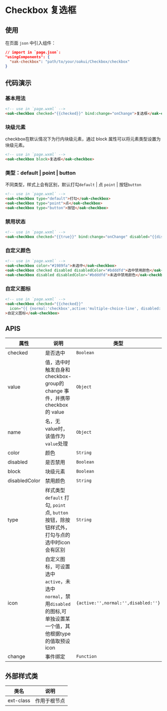 # Checkbox 复选框

## 使用

在页面 `json` 中引入组件：

```json
// import in `page.json`:
"usingComponents": {
  "oak-checkbox": "path/to/your/oakui/Checkbox/checkbox"
}
```

## 代码演示
### 基本用法
```html
<!-- use in `page.wxml` -->
<oak-checkbox checked="{{checked}}" bind:change="onChange">复选框</oak-checkbox>
```

### 块级元素
checkbox在默认情况下为行内块级元素，通过 block 属性可以将元素类型设置为块级元素。
```html
<!-- use in `page.wxml` -->
<oak-checkbox block>复选框</oak-checkbox>
```
### 类型：default | point | button
不同类型，样式上会有区别，默认打勾`default`  | 点 `point` | 按钮`button`
```html
<!-- use in `page.wxml` -->
<oak-checkbox type="default">打勾</oak-checkbox>
<oak-checkbox type="point">点</oak-checkbox>
<oak-checkbox type="button">按钮</oak-checkbox>
```
### 禁用状态
```html
<!-- use in `page.wxml` -->
<oak-checkbox checked="{{true}}" bind:change="onChange" disabled="{{disabled}}">复选框</oak-checkbox>
```

### 自定义颜色
```html
<!-- use in `page.wxml` -->
<oak-checkbox color="#1989fa">未选中</oak-checkbox>
<oak-checkbox checked disabled disabledColor="#bdddfd">选中禁用颜色</oak-checkbox>
<oak-checkbox disabled disabledColor="#bdddfd">未选中禁用颜色</oak-checkbox>
```

### 自定义图标
```html
<!-- use in `page.wxml` -->
<oak-checkbox checked="{{checked}}" 
  icon="{{ {normal:'checkbox',active:'multiple-choice-line', disabled:'un-choose'} }}"
>自定义图标</oak-checkbox>
```

## APIS

| 属性 | 说明 | 类型 | 默认值 |
|-----------|-----------|-----------|-------------|
| checked | 是否选中 | `Boolean` | `false` |
| value | 值，选中时触发自身和checkbox-group的 change 事件，并携带 checkbox 的 value | `Object` | `false` |
| name | 名，无value时，该值作为`value`处理 | `Object` | - |
| color | 颜色  | `String` | `#333` |
| disabled | 是否禁用 | `Boolean` | `false` |
| block | 块级元素 | `Boolean` | `false` |
| disabledColor | 禁用颜色 | `String` | `#333` |
| type | 样式类型`default` 打勾, `point` 点, `button` 按钮，除按钮样式外，打勾与点的选中时icon会有区别 | `String` | `default` |
| icon | 自定义图标，可设置选中`active`，未选中`normal`，禁用`disabled`的图标,可单独设置某一个值，其他根据type的值取预设icon | `{active:'',normal:'',disabled:''}` | - |
| change | 事件绑定  | `Function` | - |


## 外部样式类

| 类名 | 说明 |
|-----------|-----------|
| ext-class | 作用于根节点 |

